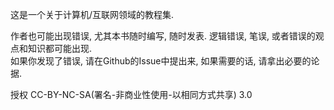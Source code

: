 ﻿这是一个关于计算机/互联网领域的教程集.

作者也可能出现错误, 尤其本书随时编写, 随时发表. 逻辑错误, 笔误, 或者错误的观点和知识都可能出现.  
如果你发现了错误, 请在Github的Issue中提出来, 如果需要的话, 请拿出必要的论据.

授权 CC-BY-NC-SA(署名-非商业性使用-以相同方式共享) 3.0
